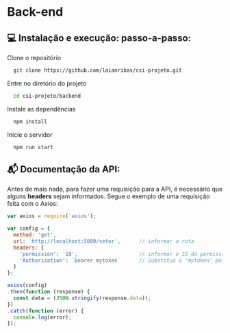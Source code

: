 # Back-end

## :computer: Instalação e execução: passo-a-passo:

Clone o repositório

```bash
  git clone https://github.com/laianribas/csi-projeto.git
```

Entre no diretório do projeto

```bash
  cd csi-projeto/backend
```

Instale as dependências

```bash
  npm install
```

Inicie o servidor

```bash
  npm run start
```

## :mailbox_with_mail: Documentação da API:

Antes de mais nada, para fazer uma requisição para a API, é necessário que alguns **headers** sejam informados. Segue o exemplo de uma requisição feita com o Axios:

```javascript
var axios = require('axios');

var config = {
  method: 'get',
  url: `http://localhost:5000/setor`,      // informar a rota
  headers: { 
    'permission': '18',                    // informar o ID da permissão para que seja verificado o acesso
    'Authorization': `Bearer mytoken`      // Substitua o 'mytoken' pelo token gerado pelo JWT
  }
};

axios(config)
.then(function (response) {
  const data = (JSON.stringify(response.data));
})
.catch(function (error) {
  console.log(error);
});

```
